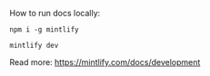 How to run docs locally:

```
npm i -g mintlify

mintlify dev
```

Read more: https://mintlify.com/docs/development